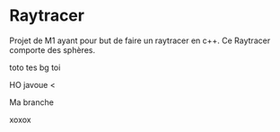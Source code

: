 # Raytracer
Projet de M1 ayant pour but de faire un raytracer en c++.
Ce Raytracer comporte des sphères.


toto tes bg toi

HO javoue <

Ma branche

xoxox
